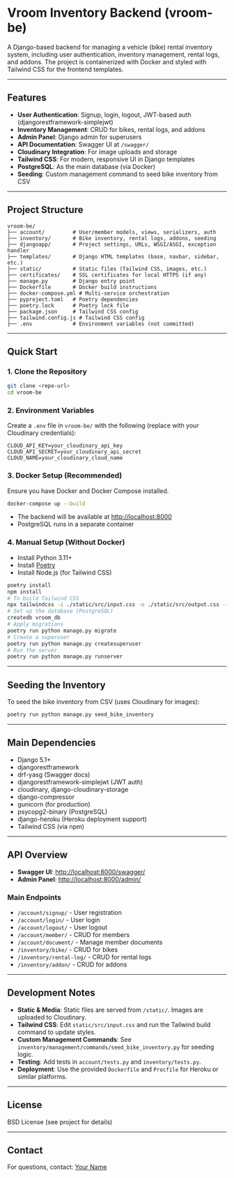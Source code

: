 # Vroom Inventory Backend (vroom-be)

A Django-based backend for managing a vehicle (bike) rental inventory system, including user authentication, inventory management, rental logs, and addons. The project is containerized with Docker and styled with Tailwind CSS for the frontend templates.

---

## Features
- **User Authentication**: Signup, login, logout, JWT-based auth (djangorestframework-simplejwt)
- **Inventory Management**: CRUD for bikes, rental logs, and addons
- **Admin Panel**: Django admin for superusers
- **API Documentation**: Swagger UI at `/swagger/`
- **Cloudinary Integration**: For image uploads and storage
- **Tailwind CSS**: For modern, responsive UI in Django templates
- **PostgreSQL**: As the main database (via Docker)
- **Seeding**: Custom management command to seed bike inventory from CSV

---

## Project Structure
```
vroom-be/
├── account/         # User/member models, views, serializers, auth
├── inventory/       # Bike inventory, rental logs, addons, seeding
├── djangoapp/       # Project settings, URLs, WSGI/ASGI, exception handler
├── templates/       # Django HTML templates (base, navbar, sidebar, etc.)
├── static/          # Static files (Tailwind CSS, images, etc.)
├── certificates/    # SSL certificates for local HTTPS (if any)
├── manage.py        # Django entry point
├── Dockerfile       # Docker build instructions
├── docker-compose.yml # Multi-service orchestration
├── pyproject.toml   # Poetry dependencies
├── poetry.lock      # Poetry lock file
├── package.json     # Tailwind CSS config
├── tailwind.config.js # Tailwind CSS config
├── .env             # Environment variables (not committed)
```

---

## Quick Start

### 1. Clone the Repository
```bash
git clone <repo-url>
cd vroom-be
```

### 2. Environment Variables
Create a `.env` file in `vroom-be/` with the following (replace with your Cloudinary credentials):
```
CLOUD_API_KEY=your_cloudinary_api_key
CLOUD_API_SECRET=your_cloudinary_api_secret
CLOUD_NAME=your_cloudinary_cloud_name
```

### 3. Docker Setup (Recommended)
Ensure you have Docker and Docker Compose installed.

```bash
docker-compose up --build
```
- The backend will be available at [http://localhost:8000](http://localhost:8000)
- PostgreSQL runs in a separate container

### 4. Manual Setup (Without Docker)
- Install Python 3.11+
- Install [Poetry](https://python-poetry.org/docs/#installation)
- Install Node.js (for Tailwind CSS)

```bash
poetry install
npm install
# To build Tailwind CSS
npx tailwindcss -i ./static/src/input.css -o ./static/src/output.css --watch
# Set up the database (PostgreSQL)
createdb vroom_db
# Apply migrations
poetry run python manage.py migrate
# Create a superuser
poetry run python manage.py createsuperuser
# Run the server
poetry run python manage.py runserver
```

---

## Seeding the Inventory
To seed the bike inventory from CSV (uses Cloudinary for images):
```bash
poetry run python manage.py seed_bike_inventory
```

---

## Main Dependencies
- Django 5.1+
- djangorestframework
- drf-yasg (Swagger docs)
- djangorestframework-simplejwt (JWT auth)
- cloudinary, django-cloudinary-storage
- django-compressor
- gunicorn (for production)
- psycopg2-binary (PostgreSQL)
- django-heroku (Heroku deployment support)
- Tailwind CSS (via npm)

---

## API Overview
- **Swagger UI**: [http://localhost:8000/swagger/](http://localhost:8000/swagger/)
- **Admin Panel**: [http://localhost:8000/admin/](http://localhost:8000/admin/)

### Main Endpoints
- `/account/signup/` - User registration
- `/account/login/` - User login
- `/account/logout/` - User logout
- `/account/member/` - CRUD for members
- `/account/document/` - Manage member documents
- `/inventory/bike/` - CRUD for bikes
- `/inventory/rental-log/` - CRUD for rental logs
- `/inventory/addon/` - CRUD for addons

---

## Development Notes
- **Static & Media**: Static files are served from `/static/`. Images are uploaded to Cloudinary.
- **Tailwind CSS**: Edit `static/src/input.css` and run the Tailwind build command to update styles.
- **Custom Management Commands**: See `inventory/management/commands/seed_bike_inventory.py` for seeding logic.
- **Testing**: Add tests in `account/tests.py` and `inventory/tests.py`.
- **Deployment**: Use the provided `Dockerfile` and `Procfile` for Heroku or similar platforms.

---

## License
BSD License (see project for details)

---

## Contact
For questions, contact: [Your Name](mailto:you@example.com)
